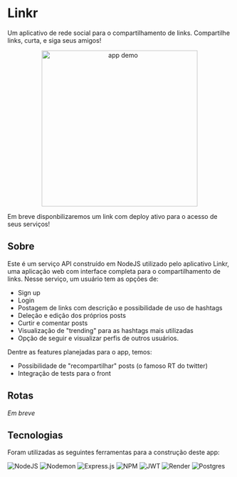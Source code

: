 # Linkr
Um aplicativo de rede social para o compartilhamento de links. Compartilhe links, curta, e siga seus amigos!

<p align="center">  
  <img src="https://github.com/phebueno/linkr-front/tree/main/demo.gif?raw=true" alt="app demo" height=350/>
</p>

Em breve disponbilizaremos um link com deploy ativo para o acesso de seus serviços!

## Sobre

Este é um serviço API construído em NodeJS utilizado pelo aplicativo Linkr, uma aplicação web com interface completa para o compartilhamento de links. Nesse serviço, um usuário tem as opções de:

- Sign up
- Login
- Postagem de links com descrição e possibilidade de uso de hashtags
- Deleção e edição dos próprios posts
- Curtir e comentar posts
- Visualização de "trending" para as hashtags mais utilizadas
- Opção de seguir e visualizar perfis de outros usuários.

Dentre as features planejadas para o app, temos:
- Possibilidade de "recompartilhar" posts (o famoso RT do twitter)
- Integração de tests para o front

## Rotas
  _Em breve_

## Tecnologias
Foram utilizadas as seguintes ferramentas para a construção deste app:<br>

![NodeJS](https://img.shields.io/badge/node.js-6DA55F?style=for-the-badge&logo=node.js&logoColor=white)
![Nodemon](https://img.shields.io/badge/NODEMON-%23323330.svg?style=for-the-badge&logo=nodemon&logoColor=%BBDEAD)
![Express.js](https://img.shields.io/badge/express.js-%23404d59.svg?style=for-the-badge&logo=express&logoColor=%2361DAFB)
![NPM](https://img.shields.io/badge/NPM-%23CB3837.svg?style=for-the-badge&logo=npm&logoColor=white)
	![JWT](https://img.shields.io/badge/JWT-black?style=for-the-badge&logo=JSON%20web%20tokens)
 ![Render](https://img.shields.io/badge/Render-%46E3B7.svg?style=for-the-badge&logo=render&logoColor=white)
 ![Postgres](https://img.shields.io/badge/postgres-%23316192.svg?style=for-the-badge&logo=postgresql&logoColor=white)

